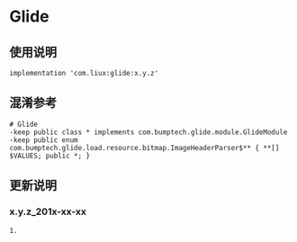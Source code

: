Glide
===

使用说明
---
```
implementation 'com.liux:glide:x.y.z'
```

混淆参考
---
```
# Glide
-keep public class * implements com.bumptech.glide.module.GlideModule
-keep public enum com.bumptech.glide.load.resource.bitmap.ImageHeaderParser$** { **[] $VALUES; public *; }
```

更新说明
---
### x.y.z_201x-xx-xx
    1.